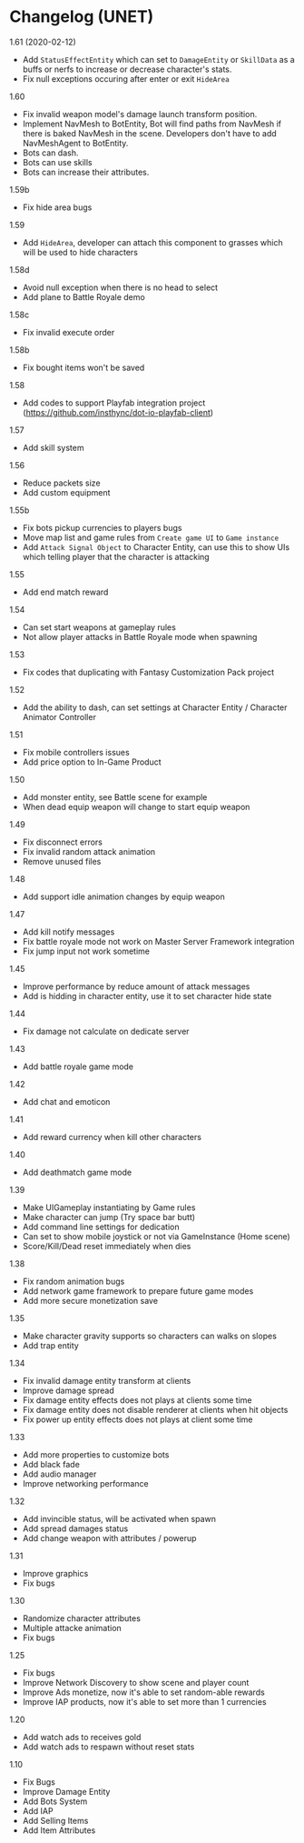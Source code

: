 # Changelog (UNET)

1.61 (2020-02-12)
- Add `StatusEffectEntity` which can set to `DamageEntity` or `SkillData` as a buffs or nerfs to increase or decrease character's stats.
- Fix null exceptions occuring after enter or exit `HideArea`

1.60
- Fix invalid weapon model's damage launch transform position.
- Implement NavMesh to BotEntity, Bot will find paths from NavMesh if there is baked NavMesh in the scene. Developers don't have to add NavMeshAgent to BotEntity.
- Bots can dash.
- Bots can use skills
- Bots can increase their attributes.

1.59b
- Fix hide area bugs

1.59
- Add `HideArea`, developer can attach this component to grasses which will be used to hide characters

1.58d
- Avoid null exception when there is no head to select
- Add plane to Battle Royale demo

1.58c
- Fix invalid execute order

1.58b
- Fix bought items won't be saved

1.58
- Add codes to support Playfab integration project (https://github.com/insthync/dot-io-playfab-client)

1.57
- Add skill system

1.56
- Reduce packets size
- Add custom equipment

1.55b
- Fix bots pickup currencies to players bugs
- Move map list and game rules from `Create game UI` to `Game instance`
- Add `Attack Signal Object` to Character Entity, can use this to show UIs which telling player that the character is attacking

1.55
- Add end match reward

1.54
- Can set start weapons at gameplay rules
- Not allow player attacks in Battle Royale mode when spawning

1.53
- Fix codes that duplicating with Fantasy Customization Pack project

1.52
- Add the ability to dash, can set settings at Character Entity / Character Animator Controller

1.51
- Fix mobile controllers issues
- Add price option to In-Game Product

1.50
- Add monster entity, see Battle scene for example
- When dead equip weapon will change to start equip weapon

1.49
- Fix disconnect errors
- Fix invalid random attack animation
- Remove unused files

1.48
- Add support idle animation changes by equip weapon

1.47
- Add kill notify messages
- Fix battle royale mode not work on Master Server Framework integration
- Fix jump input not work sometime

1.45
- Improve performance by reduce amount of attack messages
- Add is hidding in character entity, use it to set character hide state

1.44
- Fix damage not calculate on dedicate server

1.43
- Add battle royale game mode

1.42
- Add chat and emoticon

1.41
- Add reward currency when kill other characters

1.40
- Add deathmatch game mode

1.39
- Make UIGameplay instantiating by Game rules
- Make character can jump (Try space bar butt)
- Add command line settings for dedication
- Can set to show mobile joystick or not via GameInstance (Home scene)
- Score/Kill/Dead reset immediately when dies

1.38
- Fix random animation bugs
- Add network game framework to prepare future game modes
- Add more secure monetization save

1.35
- Make character gravity supports so characters can walks on slopes
- Add trap entity

1.34
- Fix invalid damage entity transform at clients
- Improve damage spread
- Fix damage entity effects does not plays at clients some time
- Fix damage entity does not disable renderer at clients when hit objects
- Fix power up entity effects does not plays at client some time

1.33
- Add more properties to customize bots
- Add black fade
- Add audio manager
- Improve networking performance

1.32
- Add invincible status, will be activated when spawn
- Add spread damages status
- Add change weapon with attributes / powerup

1.31
- Improve graphics
- Fix bugs

1.30
- Randomize character attributes
- Multiple attacke animation
- Fix bugs

1.25
- Fix bugs
- Improve Network Discovery to show scene and player count
- Improve Ads monetize, now it's able to set random-able rewards
- Improve IAP products, now it's able to set more than 1 currencies

1.20
- Add watch ads to receives gold
- Add watch ads to respawn without reset stats

1.10
- Fix Bugs
- Improve Damage Entity
- Add Bots System
- Add IAP
- Add Selling Items
- Add Item Attributes